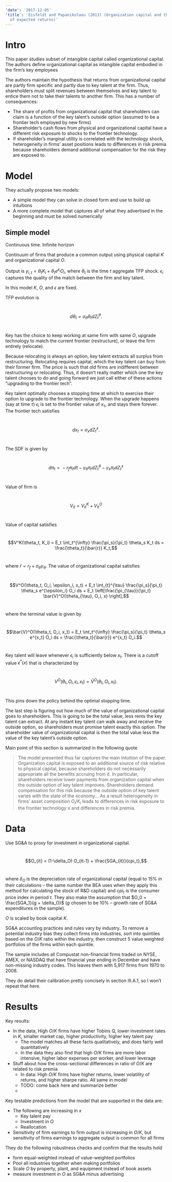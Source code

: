 ```yaml
---
'date': '2017-12-05'
'title': 'Eisfeldt and Papanikolaou (2013) (Organization capital and the cross section
  of expected returns)'
---
```


<h1 id="intro">Intro</h1>
<p>This paper studies subset of intangible capital called organizational capital. The authors define organizational capital as intangible capital embodied in the firm’s key employees</p>
<p>The authors maintain the hypothesis that returns from organizational capital are partly firm specific and partly due to key talent at the firm. Thus, shareholders must split revenues between themselves and key talent to entice them not to take their talents to another firm. This has a number of consequences:</p>
<ul>
<li>The share of profits from organizational capital that shareholders can claim is a function of the key talent’s outside option (assumed to be a frontier tech employed by new firms)</li>
<li>Shareholder’s cash flows from physical and organizational capital have a different risk exposure to shocks to the frontier technology.</li>
<li>If shareholder’s marginal utility is correlated with the technology shock, heterogeneity in firms’ asset positions leads to differences in risk premia because shareholders demand additional compensation for the risk they are exposed to.</li>
</ul>
<h1 id="model">Model</h1>
<p>They actually propose two models:</p>
<ul>
<li>A simple model they can solve in closed form and use to build up intuitions</li>
<li>A more complete model that captures all of what they advertised in the beginning and must be solved numerically</li>
</ul>
<h2 id="simple-model">Simple model</h2>
<p>Continuous time. Infinite horizon</p>
<p>Continuum of firms that produce a common output using physical capital <span class="math inline"><em>K</em></span> and organizational capital <span class="math inline"><em>O</em></span>.</p>
<p>Output is <span class="math inline"><em>y</em><sub><em>i</em>, <em>t</em></sub> = <em>θ</em><sub><em>t</em></sub><em>K</em><sub><em>i</em></sub> + <em>θ</em><sub><em>t</em></sub><em>e</em><sup><em>ϵ</em><sub><em>i</em></sub></sup><em>O</em><sub><em>i</em></sub></span>, where <span class="math inline"><em>θ</em><sub><em>t</em></sub></span> is the time <span class="math inline"><em>t</em></span> aggregate TFP shock. <span class="math inline"><em>ϵ</em><sub><em>i</em></sub></span> captures the quality of the match between the firm and key talent.</p>
<p>In this model <span class="math inline"><em>K</em></span>, <span class="math inline"><em>O</em></span>, and <span class="math inline"><em>ϵ</em></span> are fixed.</p>
<p>TFP evolution is</p>
<p><br /><span class="math display"><em>d</em><em>θ</em><sub><em>t</em></sub> = <em>σ</em><sub><em>θ</em></sub><em>θ</em><sub><em>t</em></sub><em>d</em><em>Z</em><sub><em>t</em></sub><sup><em>θ</em></sup>.</span><br /></p>
<p>Key has the choice to keep working at same firm with same <span class="math inline"><em>O</em></span>, upgrade technology to match the current frontier (restructure), or leave the firm entirely (relocate).</p>
<p>Because relocating is always an option, key talent extracts all surplus from restructuring. Relocating requires capital, which the key talent can buy from their former firm. The price is such that old firms are indifferent between restructuring or relocating. Thus, it doesn’t really matter which one the key talent chooses to do and going forward we just call either of these actions “upgrading to the frontier tech”.</p>
<p>Key talent optimally chooses a stopping time at which to exercise their option to upgrade to the frontier technology. When the upgrade happens (say at time <span class="math inline"><em>τ</em></span>) <span class="math inline"><em>ϵ</em><sub><em>i</em></sub></span> is set to the frontier value of <span class="math inline"><em>x</em><sub><em>τ</em></sub></span>, and stays there forever. The frontier tech satisfies</p>
<p><br /><span class="math display"><em>d</em><em>x</em><sub><em>t</em></sub> = <em>σ</em><sub><em>x</em></sub><em>d</em><em>Z</em><sub><em>t</em></sub><sup><em>x</em></sup>.</span><br /></p>
<p>The SDF is given by</p>
<p><br /><span class="math display"><em>d</em><em>π</em><sub><em>t</em></sub> =  − <em>r</em><sub><em>f</em></sub><em>π</em><sub><em>t</em></sub><em>d</em><em>t</em> − <em>γ</em><sub><em>θ</em></sub><em>π</em><sub><em>t</em></sub><em>d</em><em>Z</em><sub><em>t</em></sub><sup><em>θ</em></sup> − <em>γ</em><sub><em>x</em></sub><em>π</em><sub><em>t</em></sub><em>d</em><em>Z</em><sub><em>t</em></sub><sup><em>x</em></sup></span><br /></p>
<p>Value of firm is</p>
<p><br /><span class="math display"><em>V</em><sub><em>i</em><em>t</em></sub> = <em>V</em><sub><em>i</em><em>t</em></sub><sup><em>K</em></sup> + <em>V</em><sub><em>i</em><em>t</em></sub><sup><em>O</em></sup></span><br /></p>
<p>Value of capital satisfies</p>
<p><br /><span class="math display">$$V^K(\theta_t, K_i) = E_t \int_t^{\infty} \frac{\pi_s}{\pi_t} \theta_s K_t ds =
\frac{\theta_t}{\bar{r}} K_t,$$</span><br /></p>
<p>where <span class="math inline"><em>r̄</em> = <em>r</em><sub><em>f</em></sub> + <em>σ</em><sub><em>θ</em></sub><em>γ</em><sub><em>θ</em></sub></span>. The value of organizational capital satisfies</p>
<p><br /><span class="math display">$$V^O(\theta_t, O_i, \epsilon_i, x_t) = E_t \int_{t}^{\tau} \frac{\pi_s}{\pi_t}
\theta_s e^{\epsilon_i} O_i ds + E_t \left[\frac{\pi_{\tau}}{\pi_t}
\bar{V}^O(\theta_{\tau}, O_i, x) \right],$$</span><br /></p>
<p>where the terminal value is given by</p>
<p><br /><span class="math display">$$\bar{V}^O(\theta_t, O_i, x_t) = E_t \int_t^{\infty} \frac{\pi_s}{\pi_t}
\theta_s e^{x_t} O_i ds = \frac{\theta_t}{\bar{r}} e^{x_t} O_i.$$</span><br /></p>
<p>Key talent will leave whenever <span class="math inline"><em>ϵ</em><sub><em>i</em></sub></span> is sufficiently below <span class="math inline"><em>x</em><sub><em>t</em></sub></span>. There is a cutoff value <span class="math inline"><em>ϵ</em><sup>*</sup>(<em>x</em>)</span> that is characterized by</p>
<p><br /><span class="math display"><em>V</em><sup><em>O</em></sup>(<em>θ</em><sub><em>t</em></sub>, <em>O</em><sub><em>i</em></sub>, <em>ϵ</em><sub><em>i</em></sub>, <em>x</em><sub><em>t</em></sub>) = <em>V̄</em><sup><em>O</em></sup>(<em>θ</em><sub><em>t</em></sub>, <em>O</em><sub><em>i</em></sub>, <em>x</em><sub><em>t</em></sub>).</span><br /></p>
<p>This pins down the policy behind the optimal stopping time.</p>
<p>The last step is figuring out how much of the value of organizational capital goes to shareholders. This is going to be the total value, less rents the key talent can extract. At any instant key talent can walk away and receive the outside option, so shareholders must promise talent exactly this option. The shareholder value of organizational capital is then the total value less the value of the key talent’s outside option.</p>
<p>Main point of this section is summarized in the following quote</p>
<blockquote>
<p>The model presented thus far captures the main intuition of the paper. Organization capital is exposed to an additional source of risk relative to physical capital, because shareholders do not necessarily appropriate all the benefits accruing from it. In particular, shareholders receive lower payments from organization capital when the outside option of key talent improves. Shareholders demand compensation for this risk because the outside option of key talent varies with the state of the economy… As a result heterogeneity in firms’ asset composition <span class="math inline"><em>O</em><sub><em>i</em></sub>/<em>K</em><sub><em>i</em></sub></span> leads to differences in risk exposure to the frontier technology x and differences in risk premia.</p>
</blockquote>
<h1 id="data">Data</h1>
<p>Use SG&amp;A to proxy for investment in organizational capital.</p>
<p><br /><span class="math display">$$O_{it} = (1-\delta_O) O_{it-1} + \frac{SGA_{it}}{cpi_t},$$</span><br /></p>
<p>where <span class="math inline"><em>δ</em><sub><em>O</em></sub></span> is the depreciation rate of organizational capital (equal to 15% in their calculations – the same number the BEA uses when they apply this method for calculating the stock of R&amp;D capital) and <span class="math inline"><em>c</em><em>p</em><em>i</em><sub><em>t</em></sub></span> is the consumer price index in period <span class="math inline"><em>t</em></span>. They also make the assumption that <span class="math inline">$O_0 = \frac{SGA_1}{g + \delta_O}$</span> (<span class="math inline"><em>g</em></span> chosen to be 10% – growth rate of SG&amp;A expenditures in the sample).</p>
<p><span class="math inline"><em>O</em></span> is scaled by book capital <span class="math inline"><em>K</em></span>.</p>
<p>SG&amp;A accounting practices and rules vary by industry. To remove a potential industry bias they collect firms into industries, sort into quintiles based on the <span class="math inline"><em>O</em>/<em>K</em></span> ratio within the industry, then construct 5 value weighted portfolios of the firms within each quintile.</p>
<p>The sample includes all Compustat non-financial firms traded on NYSE, AMEX, or NASDAQ that have financial year ending in December and have non-missing industry codes. This leaves them with 5,917 firms from 1970 to 2008.</p>
<p>They do detail their calibration pretty concisely in section III.A.1, so I won’t repeat that here.</p>
<h1 id="results">Results</h1>
<p>Key results:</p>
<ul>
<li>In the data, High <span class="math inline"><em>O</em>/<em>K</em></span> firms have higher Tobins Q, lower investment rates in <span class="math inline"><em>K</em></span>, smaller market cap, higher productivity, higher key talent pay
<ul>
<li>The model matches all these facts qualitatively, and does fairly well quantitatively</li>
<li>In the data they also find that high <span class="math inline"><em>O</em>/<em>K</em></span> firms are more labor intensive, higher labor expenses per worker, and lower leverage</li>
</ul></li>
<li>Stuff about how the cross-sectional differences in ratio of <span class="math inline"><em>O</em>/<em>K</em></span> are related to risk premia
<ul>
<li>In data: High <span class="math inline"><em>O</em>/<em>K</em></span> firms have higher returns, lower volatility of returns, and higher sharpe ratio. All same in model</li>
<li>TODO: come back here and summarize better</li>
<li></li>
</ul></li>
</ul>
<p>Key testable predictions from the model that are supported in the data are:</p>
<ul>
<li>The following are increasing in <span class="math inline"><em>x</em></span>
<ul>
<li>Key talent pay</li>
<li>Investment in <span class="math inline"><em>O</em></span></li>
<li>Reallocation</li>
</ul></li>
<li>Sensitivity of firm earnings to firm output is increasing in <span class="math inline"><em>O</em>/<em>K</em></span>, but sensitivity of firms earnings to aggregate output is common for all firms</li>
</ul>
<p>They do the following robustness checks and confirm that the results hold</p>
<ul>
<li>form equal-weighted instead of value-weighted portfolios</li>
<li>Pool all industries together when making portfolios</li>
<li>Scale <span class="math inline"><em>O</em></span> by property, plant, and equipment instead of book assets</li>
<li>measure investment in <span class="math inline"><em>O</em></span> as SG&amp;A minus advertising</li>
</ul>

